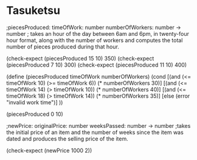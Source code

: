 # Tasuketsu
;piecesProduced: timeOfWork: number numberOfWorkers: number -> number
; takes an hour of the day between 6am and 6pm, in twenty-four hour format, along with the number of workers and computes the total number of pieces produced during that hour.

(check-expect (piecesProduced 15 10) 350)
(check-expect (piecesProduced 7  10) 300)
(check-expect (piecesProduced 11 10) 400)

         
(define (piecesProduced timeOfWork numberOfWorkers)
  (cond
   [(and (<= timeOfWork 10) (>= timeOfWork 6))  (* numberOfWorkers 30)]
   [(and (<= timeOfWork 14) (> timeOfWork 10)) (* numberOfWorkers 40)]
   [(and (<= timeOfWork 18) (> timeOfWork 14)) (* numberOfWorkers 35)]
   [else (error "invalid work time")]
   ))

(piecesProduced 0 10)


;newPrice: originalPrice: number weeksPassed: number -> number
;takes the initial price of an item and the number of weeks since the item was dated and produces the selling price of the item.

(check-expect (newPrice 1000 2))
